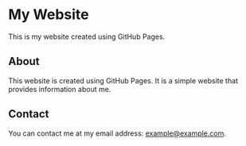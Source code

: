 # My Website

This is my website created using GitHub Pages.

## About

This website is created using GitHub Pages. It is a simple website that provides information about me.

## Contact

You can contact me at my email address: example@example.com.